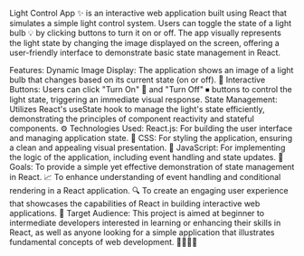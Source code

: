 Light Control App ✨ is an interactive web application built using React that simulates a simple light control system. Users can toggle the state of a light bulb 💡 by clicking buttons to turn it on or off. The app visually represents the light state by changing the image displayed on the screen, offering a user-friendly interface to demonstrate basic state management in React.

Features:
Dynamic Image Display: The application shows an image of a light bulb that changes based on its current state (on or off). 🔄
Interactive Buttons: Users can click "Turn On" 🔆 and "Turn Off" ⏹ buttons to control the light state, triggering an immediate visual response.
State Management: Utilizes React's useState hook to manage the light's state efficiently, demonstrating the principles of component reactivity and stateful components. ⚙️
Technologies Used:
React.js: For building the user interface and managing application state. 🚀
CSS: For styling the application, ensuring a clean and appealing visual presentation. 🎨
JavaScript: For implementing the logic of the application, including event handling and state updates. 📜
Goals:
To provide a simple yet effective demonstration of state management in React. 📈
To enhance understanding of event handling and conditional rendering in a React application. 🔍
To create an engaging user experience that showcases the capabilities of React in building interactive web applications. 🎉
Target Audience:
This project is aimed at beginner to intermediate developers interested in learning or enhancing their skills in React, as well as anyone looking for a simple application that illustrates fundamental concepts of web development. 👩‍💻👨‍💻

